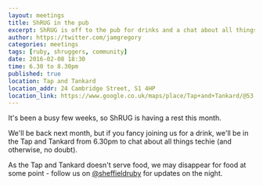 ```yaml
---
layout: meetings
title: ShRUG in the pub
excerpt: ShRUG is off to the pub for drinks and a chat about all things techie
author: https://twitter.com/jamgregory
categories: meetings
tags: [ruby, shruggers, community]
date: 2016-02-08 18:30
time: 6.30 to 8.30pm
published: true
location: Tap and Tankard
location_addr: 24 Cambridge Street, S1 4HP
location_link: https://www.google.co.uk/maps/place/Tap+and+Tankard/@53.3796767,-1.4745041,17z/data=!3m1!4b1!4m2!3m1!1s0x48798281a5febb37:0x1aec130e08be4622
---
```


It's been a busy few weeks, so ShRUG is having a rest this month.

We'll be back next month, but if you fancy joining us for a drink, we'll be in the Tap and Tankard from 6.30pm to chat about all things techie (and otherwise, no doubt).

As the Tap and Tankard doesn't serve food, we may disappear for food at some point - follow us on [@sheffieldruby](https://twitter.com/sheffieldruby) for updates on the night.
